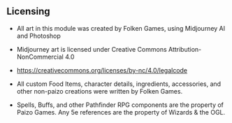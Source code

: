 ## Licensing

* All art in this module was created by Folken Games, using Midjourney AI and Photoshop
* Midjourney art is licensed under Creative Commons Attribution-NonCommercial 4.0
* https://creativecommons.org/licenses/by-nc/4.0/legalcode

* All custom Food Items, character details, ingredients, accessories, and other non-paizo creations were written by Folken Games.
* Spells, Buffs, and other Pathfinder RPG components are the property of Paizo Games. Any 5e references are the property of Wizards & the OGL.

